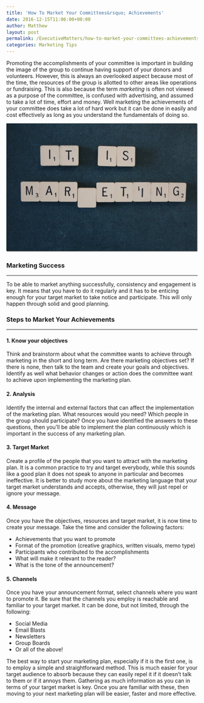 ```yaml
---
title: 'How To Market Your Committees&rsquo; Achievements'
date: 2016-12-15T11:06:00+00:00
author: Matthew
layout: post
permalink: /ExecutiveMatters/how-to-market-your-committees-achievements/
categories: Marketing Tips
---
```

Promoting the accomplishments of your committee is important in building the image of the group to continue having support of your donors and volunteers. However, this is always an overlooked aspect because most of the time, the resources of the group is allotted to other areas like operations or fundraising. This is also because the term _marketing_ is often not viewed as a purpose of the committee, is confused with advertising, and assumed to take a lot of time, effort and money. Well marketing the achievements of your committee does take a lot of hard work but it can be done in easily and cost effectively as long as you understand the fundamentals of doing so. 

<img class="img-fluid" src="/content/posts/marketing-998561_960_720.jpg" />

### Marketing Success

**** 

To be able to market anything successfully, consistency and engagement is key. It means that you have to do it regularly and it has to be enticing enough for your target market to take notice and participate. This will only happen through solid and good planning. 

### Steps to Market Your Achievements 

**** 

#### 1. Know your objectives

Think and brainstorm about what the committee wants to achieve through marketing in the short and long term. Are there marketing objectives set? If there is none, then talk to the team and create your goals and objectives. Identify as well what behavior changes or action does the committee want to achieve upon implementing the marketing plan. 

#### 2. Analysis

Identify the internal and external factors that can affect the implementation of the marketing plan. What resources would you need? Which people in the group should participate? Once you have identified the answers to these questions, then you’ll be able to implement the plan continuously which is important in the success of any marketing plan. 

#### 3. Target Market

Create a profile of the people that you want to attract with the marketing plan. It is a common practice to try and target everybody, while this sounds like a good plan it does not speak to anyone in particular and becomes ineffective. It is better to study more about the marketing language that your target market understands and accepts, otherwise, they will just repel or ignore your message. 

#### 4. Message

Once you have the objectives, resources and target market, it is now time to create your message. Take the time and consider the following factors: 

* Achievements that you want to promote 
* Format of the promotion (creative graphics, written visuals, memo type) 
* Participants who contributed to the accomplishments 
* What will make it relevant to the reader? 
* What is the tone of the announcement?

#### 5. Channels

Once you have your announcement format, select channels where you want to promote it. Be sure that the channels you employ is reachable and familiar to your target market. It can be done, but not limited, through the following: 

* Social Media 
* Email Blasts 
* Newsletters 
* Group Boards 
* Or all of the above!

The best way to start your marketing plan, especially if it is the first one, is to employ a simple and straightforward method. This is much easier for your target audience to absorb because they can easily repel it if it doesn’t talk to them or if it annoys them. Gathering as much information as you can in terms of your target market is key. Once you are familiar with these, then moving to your next marketing plan will be easier, faster and more effective.
